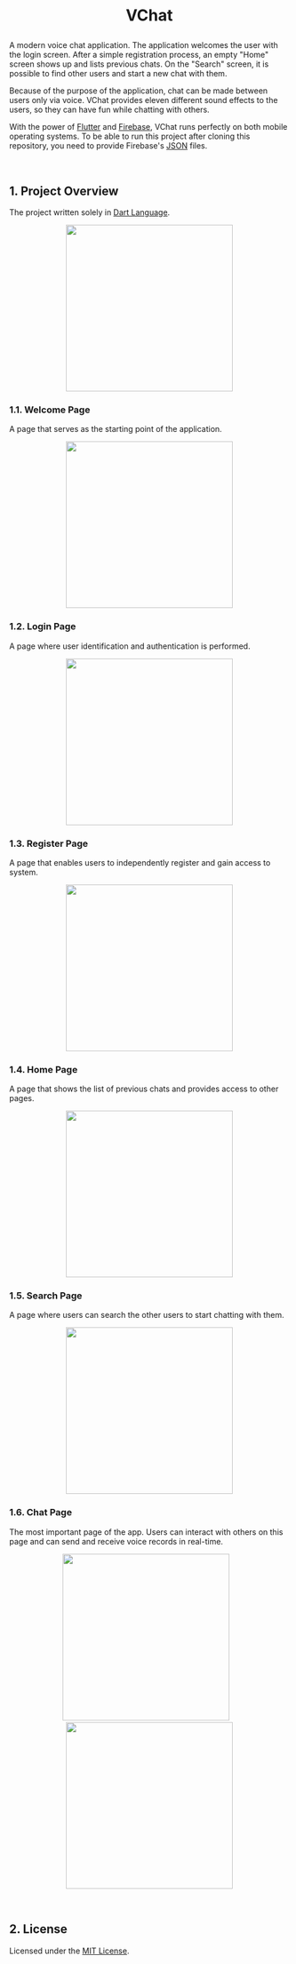 # <p align="center">VChat</p>

A modern voice chat application. The application welcomes the user with the login screen. After a simple registration process, an empty "Home" screen shows up and lists previous chats. On the "Search" screen, it is possible to find other users and start a new chat with them.

Because of the purpose of the application, chat can be made between users only via voice. VChat provides eleven different sound effects to the users, so they can have fun while chatting with others.

With the power of [Flutter](https://flutter.dev/) and [Firebase](https://firebase.google.com/), VChat runs perfectly on both mobile operating systems. To be able to run this project after cloning this repository, you need to provide Firebase's [JSON](https://de.wikipedia.org/wiki/JavaScript_Object_Notation) files.

&nbsp;

## 1. Project Overview

The project written solely in [Dart Language](https://dart.dev/).

<p align="center"><img src="gifs/home.gif" width="300"></p>

### 1.1. Welcome Page

A page that serves as the starting point of the application.

<p align="center"><img src="screenshots/welcome_page.png" width="300"></p>

### 1.2. Login Page

A page where user identification and authentication is performed.

<p align="center"><img src="screenshots/login_page.png" width="300"></p>

### 1.3. Register Page

A page that enables users to independently register and gain access to system.

<p align="center"><img src="screenshots/register_page.png" width="300"></p>

### 1.4. Home Page

A page that shows the list of previous chats and provides access to other pages.

<p align="center"><img src="screenshots/home_page.png" width="300"></p>

### 1.5. Search Page

A page where users can search the other users to start chatting with them.

<p align="center"><img src="screenshots/search_page.png" width="300"></p>

### 1.6. Chat Page

The most important page of the app. Users can interact with others on this page and can send and receive voice records in real-time.

<p align="center"><img src="screenshots/chat_page_1.png" width="300">&nbsp; &nbsp;<img src="screenshots/chat_page_2.png" width="300"></p>

&nbsp;

## 2. License

Licensed under the [MIT License](https://github.com/BBarisKilic/VChat/blob/master/LICENSE).
